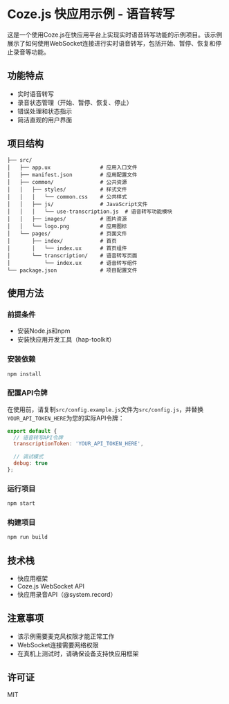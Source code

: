 # Coze.js 快应用示例 - 语音转写

这是一个使用Coze.js在快应用平台上实现实时语音转写功能的示例项目。该示例展示了如何使用WebSocket连接进行实时语音转写，包括开始、暂停、恢复和停止录音等功能。

## 功能特点

- 实时语音转写
- 录音状态管理（开始、暂停、恢复、停止）
- 错误处理和状态指示
- 简洁直观的用户界面

## 项目结构

```
├── src/
│   ├── app.ux                # 应用入口文件
│   ├── manifest.json         # 应用配置文件
│   ├── common/               # 公共资源
│   │   ├── styles/           # 样式文件
│   │   │   └── common.css    # 公共样式
│   │   ├── js/               # JavaScript文件
│   │   │   └── use-transcription.js  # 语音转写功能模块
│   │   ├── images/           # 图片资源
│   │   └── logo.png          # 应用图标
│   └── pages/                # 页面文件
│       ├── index/            # 首页
│       │   └── index.ux      # 首页组件
│       └── transcription/    # 语音转写页面
│           └── index.ux      # 语音转写组件
└── package.json              # 项目配置文件
```

## 使用方法

### 前提条件

- 安装Node.js和npm
- 安装快应用开发工具（hap-toolkit）

### 安装依赖

```bash
npm install
```

### 配置API令牌

在使用前，请复制`src/config.example.js`文件为`src/config.js`，并替换`YOUR_API_TOKEN_HERE`为您的实际API令牌：

```javascript
export default {
  // 语音转写API令牌
  transcriptionToken: 'YOUR_API_TOKEN_HERE',
  
  // 调试模式
  debug: true
};
```

### 运行项目

```bash
npm start
```

### 构建项目

```bash
npm run build
```

## 技术栈

- 快应用框架
- Coze.js WebSocket API
- 快应用录音API（@system.record）

## 注意事项

- 该示例需要麦克风权限才能正常工作
- WebSocket连接需要网络权限
- 在真机上测试时，请确保设备支持快应用框架

## 许可证

MIT